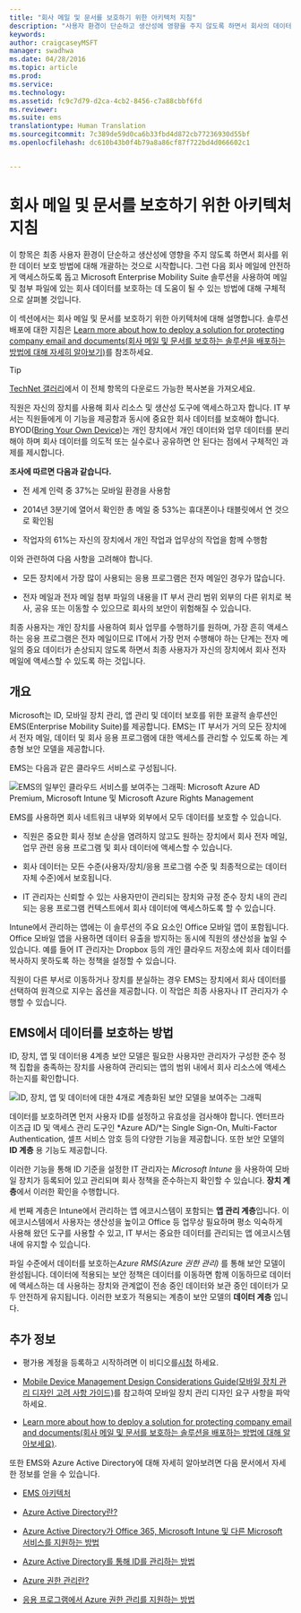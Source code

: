 ```yaml
---
title: "회사 메일 및 문서를 보호하기 위한 아키텍처 지침"
description: "사용자 환경이 단순하고 생산성에 영향을 주지 않도록 하면서 회사의 데이터를 보호합니다."
keywords: 
author: craigcaseyMSFT
manager: swadhwa
ms.date: 04/28/2016
ms.topic: article
ms.prod: 
ms.service: 
ms.technology: 
ms.assetid: fc9c7d79-d2ca-4cb2-8456-c7a88cbbf6fd
ms.reviewer: 
ms.suite: ems
translationtype: Human Translation
ms.sourcegitcommit: 7c389de59d0ca6b33fbd4d872cb77236930d55bf
ms.openlocfilehash: dc610b43b0f4b79a8a86cf87f722bd4d066602c1


---
```


# 회사 메일 및 문서를 보호하기 위한 아키텍처 지침
이 항목은 최종 사용자 환경이 단순하고 생산성에 영향을 주지 않도록 하면서 회사를 위한 데이터 보호 방법에 대해 개괄하는 것으로 시작합니다. 그런 다음 회사 메일에 안전하게 액세스하도록 돕고 Microsoft Enterprise Mobility Suite 솔루션을 사용하여 메일 및 첨부 파일에 있는 회사 데이터를 보호하는 데 도움이 될 수 있는 방법에 대해 구체적으로 살펴볼 것입니다.

이 섹션에서는 회사 메일 및 문서를 보호하기 위한 아키텍처에 대해 설명합니다. 솔루션 배포에 대한 지침은 [Learn more about how to deploy a solution for protecting company email and documents(회사 메일 및 문서를 보호하는 솔루션을 배포하는 방법에 대해 자세히 알아보기)](learn-how-to-deploy-a-solution-for-protecting-company-email-and-documents.md)를 참조하세요.

> [!TIP]
> [TechNet 갤러리](https://gallery.technet.microsoft.com/Managing-Access-and-Help-b7a05d0d/file/140056/1/Managing%20Access%20and%20Help%20Protect%20Corporate%20Email%20Data%20on%20Mobile%20Devices.pdf)에서 이 전체 항목의 다운로드 가능한 복사본을 가져오세요.

직원은 자신의 장치를 사용해 회사 리소스 및 생산성 도구에 액세스하고자 합니다. IT 부서는 직원들에게 이 기능을 제공함과 동시에 중요한 회사 데이터를 보호해야 합니다. BYOD([Bring Your Own Device](byod-design-considerations-guide.md))는 개인 장치에서 개인 데이터와 업무 데이터를 분리해야 하며 회사 데이터를 의도적 또는 실수로나 공유하면 안 된다는 점에서 구체적인 과제를 제시합니다.

**조사에 따르면 다음과 같습니다.**

-   전 세계 인력 중 37%는 모바일 환경을 사용함

-   2014년 3분기에 열어서 확인한 총 메일 중 53%는 휴대폰이나 태블릿에서 연 것으로 확인됨

-   작업자의 61%는 자신의 장치에서 개인 작업과 업무상의 작업을 함께 수행함

이와 관련하여 다음 사항을 고려해야 합니다.

-   모든 장치에서 가장 많이 사용되는 응용 프로그램은 전자 메일인 경우가 많습니다.

-   전자 메일과 전자 메일 첨부 파일의 내용을 IT 부서 관리 범위 외부의 다른 위치로 복사, 공유 또는 이동할 수 있으므로 회사의 보안이 위험해질 수 있습니다.

최종 사용자는 개인 장치를 사용하여 회사 업무를 수행하기를 원하며, 가장 흔히 액세스하는 응용 프로그램은 전자 메일이므로 IT에서 가장 먼저 수행해야 하는 단계는 전자 메일의 중요 데이터가 손상되지 않도록 하면서 최종 사용자가 자신의 장치에서 회사 전자 메일에 액세스할 수 있도록 하는 것입니다.

## 개요
Microsoft는 ID, 모바일 장치 관리, 앱 관리 및 데이터 보호를 위한 포괄적 솔루션인 EMS(Enterprise Mobility Suite)를 제공합니다. EMS는 IT 부서가 거의 모든 장치에서 전자 메일, 데이터 및 회사 응용 프로그램에 대한 액세스를 관리할 수 있도록 하는 계층형 보안 모델을 제공합니다.

EMS는 다음과 같은 클라우드 서비스로 구성됩니다.

![EMS의 일부인 클라우드 서비스를 보여주는 그래픽: Microsoft Azure AD Premium, Microsoft Intune 및 Microsoft Azure Rights Management](./media/ProtectEmail/Enterprise-Mobility-Suite.png)

EMS를 사용하면 회사 네트워크 내부와 외부에서 모두 데이터를 보호할 수 있습니다.

-   직원은 중요한 회사 정보 손상을 염려하지 않고도 원하는 장치에서 회사 전자 메일, 업무 관련 응용 프로그램 및 회사 데이터에 액세스할 수 있습니다.

-   회사 데이터는 모든 수준(사용자/장치/응용 프로그램 수준 및 최종적으로는 데이터 자체 수준)에서 보호됩니다.

-   IT 관리자는 신뢰할 수 있는 사용자만이 관리되는 장치와 규정 준수 장치 내의 관리되는 응용 프로그램 컨텍스트에서 회사 데이터에 액세스하도록 할 수 있습니다.

Intune에서 관리하는 앱에는 이 솔루션의 주요 요소인 Office 모바일 앱이 포함됩니다. Office 모바일 앱을 사용하면 데이터 유출을 방지하는 동시에 직원의 생산성을 높일 수 있습니다. 예를 들어 IT 관리자는 Dropbox 등의 개인 클라우드 저장소에 회사 데이터를 복사하지 못하도록 하는 정책을 설정할 수 있습니다.

직원이 다른 부서로 이동하거나 장치를 분실하는 경우 EMS는 장치에서 회사 데이터를 선택하여 원격으로 지우는 옵션을 제공합니다. 이 작업은 최종 사용자나 IT 관리자가 수행할 수 있습니다.

## EMS에서 데이터를 보호하는 방법
ID, 장치, 앱 및 데이터용 4계층 보안 모델은 필요한 사용자만 관리자가 구성한 준수 정책 집합을 충족하는 장치를 사용하여 관리되는 앱의 범위 내에서 회사 리소스에 액세스하는지를 확인합니다.

![ID, 장치, 앱 및 데이터에 대한 4개로 계층화된 보안 모델을 보여주는 그래픽](./media/ProtectEmail/Protecting_your_data.png)

데이터를 보호하려면 먼저 사용자 ID를 설정하고 유효성을 검사해야 합니다. 엔터프라이즈급 ID 및 액세스 관리 도구인 *Azure AD/*는 Single Sign-On, Multi-Factor Authentication, 셀프 서비스 암호 등의 다양한 기능을 제공합니다. 또한 보안 모델의 **ID 계층** 용 기능도 제공합니다.

이러한 기능을 통해 ID 기준을 설정한 IT 관리자는 *Microsoft Intune* 을 사용하여 모바일 장치가 등록되어 있고 관리되며 회사 정책을 준수하는지 확인할 수 있습니다. **장치 계층**에서 이러한 확인을 수행합니다.

세 번째 계층은 Intune에서 관리하는 앱 에코시스템이 포함되는 **앱 관리 계층**입니다. 이 에코시스템에서 사용자는 생산성을 높이고 Office 등 업무상 필요하며 평소 익숙하게 사용해 왔던 도구를 사용할 수 있고, IT 부서는 중요한 데이터를 관리되는 앱 에코시스템 내에 유지할 수 있습니다.

파일 수준에서 데이터를 보호하는*Azure RMS(Azure 권한 관리)* 를 통해 보안 모델이 완성됩니다. 데이터에 적용되는 보안 정책은 데이터를 이동하면 함께 이동하므로 데이터에 액세스하는 데 사용하는 장치와 관계없이 전송 중인 데이터와 보관 중인 데이터가 모두 안전하게 유지됩니다. 이러한 보호가 적용되는 계층이 보안 모델의 **데이터 계층** 입니다.

## 추가 정보
- 평가용 계정을 등록하고 시작하려면 이 비디오를[시청](https://www.youtube.com/watch?v=ltcZvm4VOFU) 하세요.

- [Mobile Device Management Design Considerations Guide(모바일 장치 관리 디자인 고려 사항 가이드)](mdm-design-considerations-guide.md)를 참고하여 모바일 장치 관리 디자인 요구 사항을 파악하세요.

- [Learn more about how to deploy a solution for protecting company email and documents(회사 메일 및 문서를 보호하는 솔루션을 배포하는 방법에 대해 알아보세요)](learn-how-to-deploy-a-solution-for-protecting-company-email-and-documents.md).

또한 EMS와 Azure Active Directory에 대해 자세히 알아보려면 다음 문서에서 자세한 정보를 얻을 수 있습니다.
- [EMS 아키텍처](https://azure.microsoft.com/documentation/infographics/enterprise-mobility/)

- [Azure Active Directory란?](/active-directory/active-directory-whatis)

- [Azure Active Directory가 Office 365, Microsoft Intune 및 다른 Microsoft 서비스를 지원하는 방법](/active-directory/active-directory-administer#what-is-an-azure-ad-tenant)

- [Azure Active Directory를 통해 ID를 관리하는 방법](/active-directory/active-directory-administer)

- [Azure 권한 관리란?](/rights-management/understand-explore/what-is-azure-rms)

- [응용 프로그램에서 Azure 권한 관리를 지원하는 방법](/rights-management/understand-explore/applications-support)



<!--HONumber=Jul16_HO3-->


